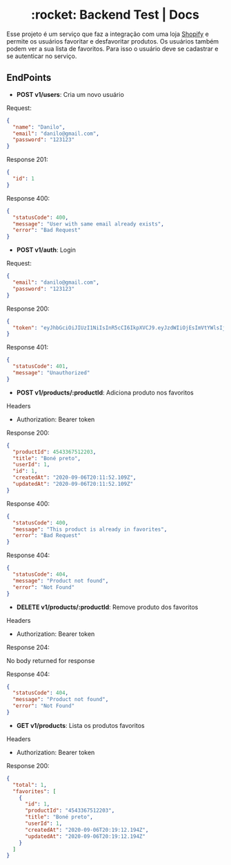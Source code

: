 <h1 align="center">
  :rocket: Backend Test | Docs
</h1>

Esse projeto é um serviço que faz a integração com uma loja [Shopify](https://www.shopify.com.br/) e permite os usuários favoritar e desfavoritar produtos. Os usuários também podem ver a sua lista de favoritos. Para isso o usuário deve se cadastrar e se autenticar no serviço.

## EndPoints

- **POST v1/users**: Cria um novo usuário

Request:

```json
{
  "name": "Danilo",
  "email": "danilo@gmail.com",
  "password": "123123"
}
```

Response 201:

```json
{
  "id": 1
}
```

Response 400:

```json
{
  "statusCode": 400,
  "message": "User with same email already exists",
  "error": "Bad Request"
}
```

- **POST v1/auth**: Login

Request:

```json
{
  "email": "danilo@gmail.com",
  "password": "123123"
}
```

Response 200:

```json
{
  "token": "eyJhbGciOiJIUzI1NiIsInR5cCI6IkpXVCJ9.eyJzdWIiOjEsImVtYWlsIjoiY2FybG9zQGdtYWlsLmNvbSIsImlhdCI6MTU5OTQyMTA0MiwiZXhwIjoxNTk5NTA3NDQyfQ.v-2aNBobZWtTdx_-_GvFYBEkQWkjSLKoeRXK5fqVNTo"
}
```

Response 401:

```json
{
  "statusCode": 401,
  "message": "Unauthorized"
}
```

- **POST v1/products/:productId**: Adiciona produto nos favoritos

Headers

- Authorization: Bearer token

Response 200:

```json
{
  "productId": 4543367512203,
  "title": "Boné preto",
  "userId": 1,
  "id": 1,
  "createdAt": "2020-09-06T20:11:52.109Z",
  "updatedAt": "2020-09-06T20:11:52.109Z"
}
```

Response 400:

```json
{
  "statusCode": 400,
  "message": "This product is already in favorites",
  "error": "Bad Request"
}
```

Response 404:

```json
{
  "statusCode": 404,
  "message": "Product not found",
  "error": "Not Found"
}
```

- **DELETE v1/products/:productId**: Remove produto dos favoritos

Headers

- Authorization: Bearer token

Response 204:

No body returned for response

Response 404:

```json
{
  "statusCode": 404,
  "message": "Product not found",
  "error": "Not Found"
}
```

- **GET v1/products**: Lista os produtos favoritos

Headers

- Authorization: Bearer token

Response 200:

```json
{
  "total": 1,
  "favorites": [
    {
      "id": 1,
      "productId": "4543367512203",
      "title": "Boné preto",
      "userId": 1,
      "createdAt": "2020-09-06T20:19:12.194Z",
      "updatedAt": "2020-09-06T20:19:12.194Z"
    }
  ]
}
```
